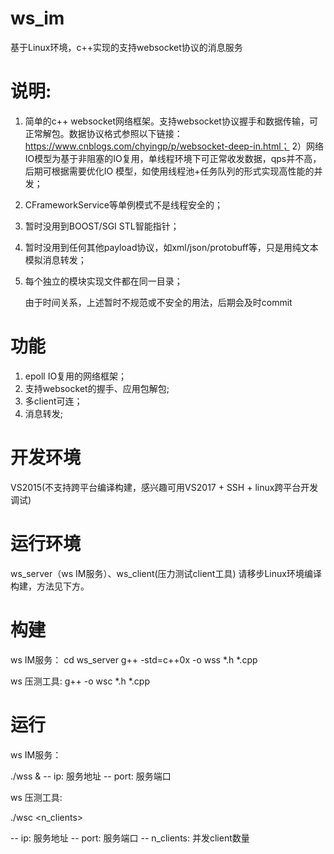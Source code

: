 # ws_im
基于Linux环境，c++实现的支持websocket协议的消息服务
# 说明:
1) 简单的c++ websocket网络框架。支持websocket协议握手和数据传输，可正常解包。数据协议格式参照以下链接：
https://www.cnblogs.com/chyingp/p/websocket-deep-in.html；
2）网络IO模型为基于非阻塞的IO复用，单线程环境下可正常收发数据，qps并不高，后期可根据需要优化IO
模型，如使用线程池+任务队列的形式实现高性能的并发；
3) CFrameworkService等单例模式不是线程安全的；
4) 暂时没用到BOOST/SGI STL智能指针；
5) 暂时没用到任何其他payload协议，如xml/json/protobuff等，只是用纯文本模拟消息转发；
6) 每个独立的模块实现文件都在同一目录；

   由于时间关系，上述暂时不规范或不安全的用法，后期会及时commit
# 功能
1) epoll IO复用的网络框架；
2) 支持websocket的握手、应用包解包;
3) 多client可连；
3) 消息转发;

# 开发环境
  VS2015(不支持跨平台编译构建，感兴趣可用VS2017 + SSH + linux跨平台开发调试)
# 运行环境
  ws_server（ws IM服务）、ws_client(压力测试client工具) 请移步Linux环境编译构建，方法见下方。
  
# 构建
ws IM服务：
cd ws_server
g++ -std=c++0x -o wss *.h *.cpp

ws 压测工具:
g++ -o wsc *.h *.cpp

# 运行

ws IM服务：

./wss <ip> <port> &
-- ip:   服务地址
-- port: 服务端口

ws 压测工具:

./wsc <ip> <port> <n_clients>
  
-- ip:          服务地址
-- port:        服务端口
-- n_clients:   并发client数量
  


